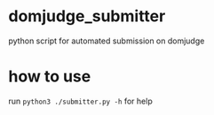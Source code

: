 # domjudge_submitter
python script for automated submission on domjudge

# how to use
run `python3 ./submitter.py -h` for help
